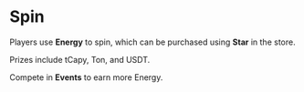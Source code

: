 # Spin

Players use **Energy** to spin, which can be purchased using **Star** in the store.

Prizes include tCapy, Ton, and USDT.

Compete in **Events** to earn more Energy.
